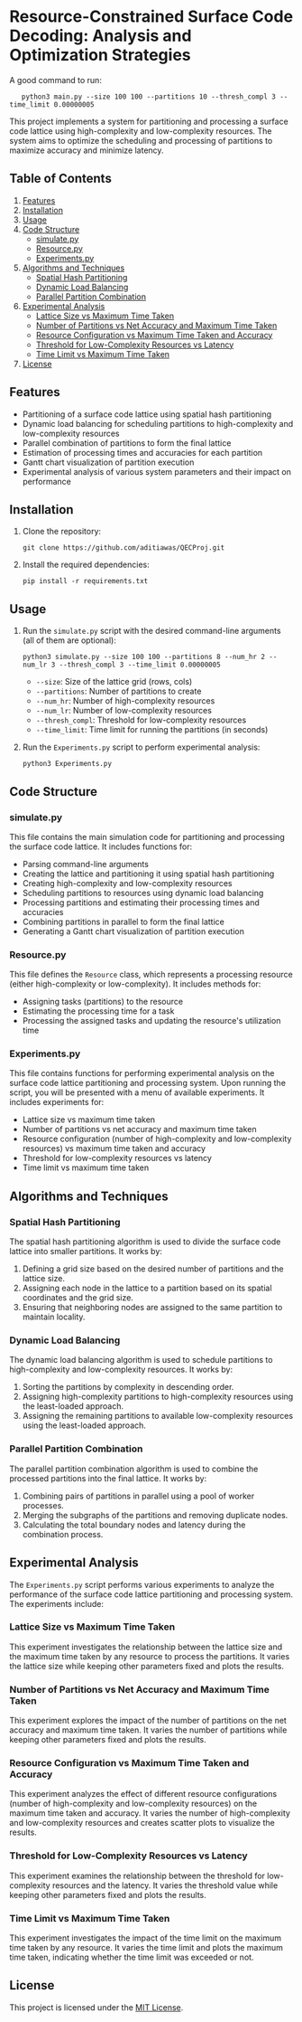 # Resource-Constrained Surface Code Decoding: Analysis and Optimization Strategies

A good command to run:
```
   python3 main.py --size 100 100 --partitions 10 --thresh_compl 3 --time_limit 0.00000005
```

This project implements a system for partitioning and processing a surface code lattice using high-complexity and low-complexity resources. The system aims to optimize the scheduling and processing of partitions to maximize accuracy and minimize latency.

## Table of Contents

1. [Features](#features)
2. [Installation](#installation)
3. [Usage](#usage)
4. [Code Structure](#code-structure)
   - [simulate.py](#simulate.py)
   - [Resource.py](#resource.py)
   - [Experiments.py](#experiments.py)
5. [Algorithms and Techniques](#algorithms-and-techniques)
   - [Spatial Hash Partitioning](#spatial-hash-partitioning)
   - [Dynamic Load Balancing](#dynamic-load-balancing)
   - [Parallel Partition Combination](#parallel-partition-combination)
6. [Experimental Analysis](#experimental-analysis)
   - [Lattice Size vs Maximum Time Taken](#lattice-size-vs-maximum-time-taken)
   - [Number of Partitions vs Net Accuracy and Maximum Time Taken](#number-of-partitions-vs-net-accuracy-and-maximum-time-taken)
   - [Resource Configuration vs Maximum Time Taken and Accuracy](#resource-configuration-vs-maximum-time-taken-and-accuracy)
   - [Threshold for Low-Complexity Resources vs Latency](#threshold-for-low-complexity-resources-vs-latency)
   - [Time Limit vs Maximum Time Taken](#time-limit-vs-maximum-time-taken)
7. [License](#license)

## Features

- Partitioning of a surface code lattice using spatial hash partitioning
- Dynamic load balancing for scheduling partitions to high-complexity and low-complexity resources
- Parallel combination of partitions to form the final lattice
- Estimation of processing times and accuracies for each partition
- Gantt chart visualization of partition execution
- Experimental analysis of various system parameters and their impact on performance

## Installation

1. Clone the repository:
   ```
   git clone https://github.com/aditiawas/QECProj.git
   ```
2. Install the required dependencies:
   ```
   pip install -r requirements.txt
   ```

## Usage

1. Run the `simulate.py` script with the desired command-line arguments (all of them are optional):
   ```
   python3 simulate.py --size 100 100 --partitions 8 --num_hr 2 --num_lr 3 --thresh_compl 3 --time_limit 0.00000005
   ```
   - `--size`: Size of the lattice grid (rows, cols)
   - `--partitions`: Number of partitions to create
   - `--num_hr`: Number of high-complexity resources
   - `--num_lr`: Number of low-complexity resources
   - `--thresh_compl`: Threshold for low-complexity resources
   - `--time_limit`: Time limit for running the partitions (in seconds)

2. Run the `Experiments.py` script to perform experimental analysis:
   ```
   python3 Experiments.py
   ```

## Code Structure

### simulate.py

This file contains the main simulation code for partitioning and processing the surface code lattice. It includes functions for:
- Parsing command-line arguments
- Creating the lattice and partitioning it using spatial hash partitioning
- Creating high-complexity and low-complexity resources
- Scheduling partitions to resources using dynamic load balancing
- Processing partitions and estimating their processing times and accuracies
- Combining partitions in parallel to form the final lattice
- Generating a Gantt chart visualization of partition execution

### Resource.py

This file defines the `Resource` class, which represents a processing resource (either high-complexity or low-complexity). It includes methods for:
- Assigning tasks (partitions) to the resource
- Estimating the processing time for a task
- Processing the assigned tasks and updating the resource's utilization time

### Experiments.py

This file contains functions for performing experimental analysis on the surface code lattice partitioning and processing system. Upon running the script, you will be presented with a menu of available experiments. It includes experiments for:
- Lattice size vs maximum time taken
- Number of partitions vs net accuracy and maximum time taken
- Resource configuration (number of high-complexity and low-complexity resources) vs maximum time taken and accuracy
- Threshold for low-complexity resources vs latency
- Time limit vs maximum time taken

## Algorithms and Techniques

### Spatial Hash Partitioning

The spatial hash partitioning algorithm is used to divide the surface code lattice into smaller partitions. It works by:
1. Defining a grid size based on the desired number of partitions and the lattice size.
2. Assigning each node in the lattice to a partition based on its spatial coordinates and the grid size.
3. Ensuring that neighboring nodes are assigned to the same partition to maintain locality.

### Dynamic Load Balancing

The dynamic load balancing algorithm is used to schedule partitions to high-complexity and low-complexity resources. It works by:
1. Sorting the partitions by complexity in descending order.
2. Assigning high-complexity partitions to high-complexity resources using the least-loaded approach.
3. Assigning the remaining partitions to available low-complexity resources using the least-loaded approach.

### Parallel Partition Combination

The parallel partition combination algorithm is used to combine the processed partitions into the final lattice. It works by:
1. Combining pairs of partitions in parallel using a pool of worker processes.
2. Merging the subgraphs of the partitions and removing duplicate nodes.
3. Calculating the total boundary nodes and latency during the combination process.

## Experimental Analysis

The `Experiments.py` script performs various experiments to analyze the performance of the surface code lattice partitioning and processing system. The experiments include:

### Lattice Size vs Maximum Time Taken

This experiment investigates the relationship between the lattice size and the maximum time taken by any resource to process the partitions. It varies the lattice size while keeping other parameters fixed and plots the results.

### Number of Partitions vs Net Accuracy and Maximum Time Taken

This experiment explores the impact of the number of partitions on the net accuracy and maximum time taken. It varies the number of partitions while keeping other parameters fixed and plots the results.

### Resource Configuration vs Maximum Time Taken and Accuracy

This experiment analyzes the effect of different resource configurations (number of high-complexity and low-complexity resources) on the maximum time taken and accuracy. It varies the number of high-complexity and low-complexity resources and creates scatter plots to visualize the results.

### Threshold for Low-Complexity Resources vs Latency

This experiment examines the relationship between the threshold for low-complexity resources and the latency. It varies the threshold value while keeping other parameters fixed and plots the results.

### Time Limit vs Maximum Time Taken

This experiment investigates the impact of the time limit on the maximum time taken by any resource. It varies the time limit and plots the maximum time taken, indicating whether the time limit was exceeded or not.

## License

This project is licensed under the [MIT License](LICENSE).